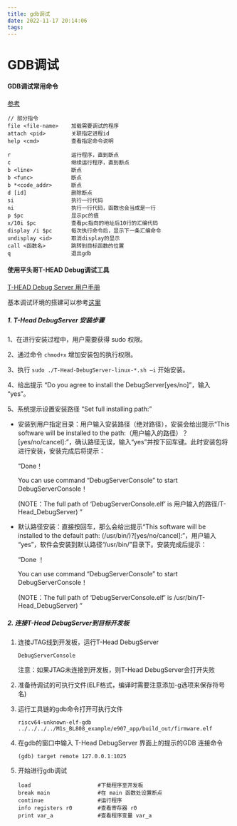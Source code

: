 ```yaml
---
title: gdb调试
date: 2022-11-17 20:14:06
tags:
---
```


# GDB调试

#### GDB调试常用命令

[参考](https://www.jianshu.com/p/b7896e9afeb7)

```
// 部分指令
file <file-name>    加载需要调试的程序
attach <pid>        关联指定进程id
help <cmd>          查看指定命令说明

r                   运行程序，直到断点
c                   继续运行程序，直到断点
b <line>            断点
b <func>            断点
b *<code_addr>      断点
d [id]              删除断点
si                  执行一行代码
ni                  执行一行代码，函数也会当成是一行
p $pc               显示pc的值
x/10i $pc           查看pc指向的地址后10行的汇编代码
display /i $pc      每次执行命令后，显示下一条汇编命令
undisplay <id>      取消display的显示
call <函数名>        跳转到目标函数的位置
q                   退出gdb
```



#### 使用平头哥T-HEAD Debug调试工具

[T-HEAD Debug Server 用户手册](https://occ.t-head.cn/document?temp=console-edition-t-head-debugserver&slug=t-head-debug-server-user-manual)

基本调试环境的搭建可以参考[这里](https://occ.t-head.cn/document?temp=linux&slug=t-head-debug-server-user-manual)

#####  1. T-Head DebugServer 安装步骤

1、在进行安装过程中，用户需要获得 sudo 权限。

2、通过命令 `chmod+x` 增加安装包的执行权限。

3、执行 `sudo ./T-Head-DebugServer-linux-*.sh –i` 开始安装。

4、给出提示 “Do you agree to install the DebugServer[yes/no]”，输入 “yes”。

5、系统提示设置安装路径 “Set full installing path:”

- 安装到用户指定目录：用户输入安装路径（绝对路径），安装会给出提示“This software will be installed to the path:（用户输入的路径）？[yes/no/cancel]:”，确认路径无误，输入“yes”并按下回车键。此时安装包将进行安装，安装完成后将提示：

    “Done！

    You can use command “DebugServerConsole” to start DebugServerConsole！

    (NOTE：The full path of ‘DebugServerConsole.elf’ is 用户输入的路径/T-Head_DebugServer) ”

- 默认路径安装：直接按回车，那么会给出提示“This software will be installed to the default path: (/usr/bin/)?[yes/no/cancel]:”，用户输入 “yes”，软件会安装到默认路径“/usr/bin/”目录下。安装完成后提示：

    “Done ！

    You can use command “DebugServerConsole” to start DebugServerConsole！

    (NOTE：The full path of ‘DebugServerConsole.elf’ is /usr/bin/T-Head_DebugServer) ”

##### 2. 连接T-Head DebugServer到目标开发板

1. 连接JTAG线到开发板，运行T-Head DebugServer

    ```shell
    DebugServerConsole
    ```

    注意：如果JTAG未连接到开发板，则T-Head DebugServer会打开失败

2. 准备待调试的可执行文件(ELF格式，编译时需要注意添加-g选项来保存符号名)

3. 运行工具链的gdb命令打开可执行文件

    ```shell
    riscv64-unknown-elf-gdb ../../../../M1s_BL808_example/e907_app/build_out/firmware.elf
    ```

4. 在gdb的窗口中输入 T-Head DebugServer 界面上的提示的GDB 连接命令

    ```shell
    (gdb) target remote 127.0.0.1:1025
    ```

5. 开始进行gdb调试

    ```shell
    load                     #下载程序至开发板
    break main               #在 main 函数处设置断点
    continue                 #运行程序
    info registers r0        #查看寄存器 r0
    print var_a              #查看程序变量 var_a
    ```

    

